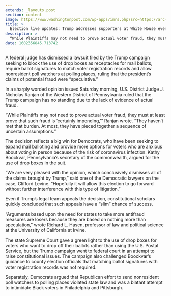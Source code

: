 ```yaml
--- 
extends: _layouts.post 
section: content 
image: https://www.washingtonpost.com/wp-apps/imrs.php?src=https://arc-anglerfish-washpost-prod-washpost.s3.amazonaws.com/public/G6MWK4QK4II6XBYZBXYVTUKHSQ.jpg&w=1440 
title: > 
  Election live updates: Trump addresses supporters at White House event; Biden campaigns in Erie, Pa. 
description: > 
  “While Plaintiffs may not need to prove actual voter fraud, they must at least prove that such fraud is ‘certainly impending,’” Ranjan wrote.Kathy Boockvar, Pennsylvania’s secretary of the commonwealth, argued for the use of drop boxes in the suit.The state Supreme Court gave a green light to the use of drop boxes for voters who want to drop off their ballots rather than using the U.S.Postal Service, but the Trump campaign went to federal court in an attempt to raise constitutional issues.The campaign also challenged Boockvar’s guidance to county election officials that matching ballot signatures with voter registration records was not required. 
date: 1602356845.713742 
--- 
```

A federal judge has dismissed a lawsuit filed by the Trump campaign seeking to block the use of drop boxes as receptacles for mail ballots, require ballot signatures to match voter registration records and allow nonresident poll watchers at polling places, ruling that the president’s claims of potential fraud were “speculative.”

In a sharply worded opinion issued Saturday morning, U.S. District Judge J. Nicholas Ranjan of the Western District of Pennsylvania ruled that the Trump campaign has no standing due to the lack of evidence of actual fraud.

“While Plaintiffs may not need to prove actual voter fraud, they must at least prove that such fraud is ‘certainly impending,’” Ranjan wrote. “They haven’t met that burden. At most, they have pieced together a sequence of uncertain assumptions.”

The decision reflects a big win for Democrats, who have been seeking to expand mail balloting and provide more options for voters who are anxious about voting in person because of the risk of coronavirus infection. Kathy Boockvar, Pennsylvania’s secretary of the commonwealth, argued for the use of drop boxes in the suit.

“We are very pleased with the opinion, which conclusively dismisses all of the claims brought by Trump,” said one of the Democratic lawyers on the case, Clifford Levine. “Hopefully it will allow this election to go forward without further interference with this type of litigation.”

Even if Trump’s legal team appeals the decision, constitutional scholars quickly concluded that such appeals have a “slim” chance of success.

“Arguments based upon the need for states to take more antifraud measures are losers because they are based on nothing more than speculation,” wrote Richard L. Hasen, professor of law and political science at the University of California at Irvine.

The state Supreme Court gave a green light to the use of drop boxes for voters who want to drop off their ballots rather than using the U.S. Postal Service, but the Trump campaign went to federal court in an attempt to raise constitutional issues. The campaign also challenged Boockvar’s guidance to county election officials that matching ballot signatures with voter registration records was not required.

Separately, Democrats argued that Republican effort to send nonresident poll watchers to polling places violated state law and was a blatant attempt to intimidate Black voters in Philadelphia and Pittsburgh.